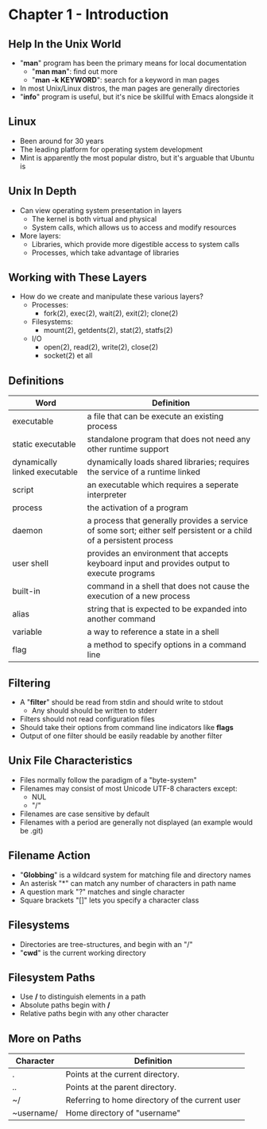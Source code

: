 # Chapter 1 - Introduction

## Help In the Unix World
- "**man**" program has been the primary means for local documentation
    - "**man man**": find out more
    - "**man -k KEYWORD**": search for a keyword in man pages
- In most Unix/Linux distros, the man pages are generally directories
- "**info**" program is useful, but it's nice be skillful with Emacs alongside it

## Linux
- Been around for 30 years
- The leading platform for operating system development
- Mint is apparently the most popular distro, but it's arguable that Ubuntu is

## Unix In Depth
- Can view operating system presentation in layers
    - The kernel is both virtual and physical 
    - System calls, which allows us to access and modify resources
- More layers:
    - Libraries, which provide more digestible access to system calls
    - Processes, which take advantage of libraries

## Working with These Layers
- How do we create and manipulate these various layers?
    - Processes:
        - fork(2), exec(2), wait(2), exit(2); clone(2)
    - Filesystems:
        - mount(2), getdents(2), stat(2), statfs(2)
    - I/O
        - open(2), read(2), write(2), close(2)
        - socket(2) et all

## Definitions
| Word | Definition |
|------|------------|
| executable | a file that can be execute an existing process |
| static executable | standalone program that does not need any other runtime support |
| dynamically linked executable | dynamically loads shared libraries; requires the service of a runtime linked |
| script | an executable which requires a seperate interpreter |
| process | the activation of a program |
| daemon | a process that generally provides a service of some sort; either self persistent or a child of a persistent process |
| user shell | provides an environment that accepts keyboard input and provides output to execute programs |
| built-in | command in a shell that does not cause the execution of a new process |
| alias | string that is expected to be expanded into another command | 
| variable | a way to reference a state in a shell |
| flag | a method to specify options in a command line |

## Filtering
- A "**filter**" should be read from stdin and should write to stdout
    - Any should should be written to stderr
- Filters should not read configuration files
- Should take their options from command line indicators like **flags**
- Output of one filter should be easily readable by another filter

## Unix File Characteristics
- Files normally follow the paradigm of a "byte-system"
- Filenames may consist of most Unicode UTF-8 characters except:
    - NUL
    - "/"
- Filenames are case sensitive by default
- Filenames with a period are generally not displayed (an example would be .git)

## Filename Action
- "**Globbing**" is a wildcard system for matching file and directory names
- An asterisk "*" can match any number of characters in path name
- A question mark "?" matches and single character
- Square brackets "[]" lets you specify a character class

## Filesystems
- Directories are tree-structures, and begin with an "/"
- "**cwd**" is the current working directory

## Filesystem Paths
- Use **/** to distinguish elements in a path
- Absolute paths begin with **/**
- Relative paths begin with any other character

## More on Paths
| Character | Definition |
|-----------|------------|
|.          |Points at the current directory.|
|..         |Points at the parent directory.|
|~/         |Referring to home directory of the current user |
|~username/ |Home directory of "username" |
